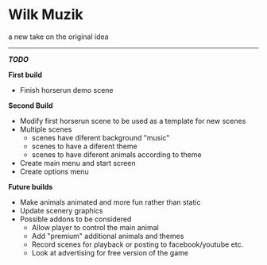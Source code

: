 # Wilk Muzik

a new take on the original idea

-----

***TODO***

**First build**

* Finish horserun demo scene

**Second Build**

* Modify first horserun scene to be used as a template for new scenes 
* Multiple scenes
	* scenes have diferent background "music"
	* scenes to have a diferent theme
	* scenes to have diferent animals according to theme
* Create main menu and start screen
* Create options menu

**Future builds**

* Make animals animated and more fun rather than static
* Update scenery graphics
* Possible addons to be considered	
	* Allow player to control the main animal
	* Add "premium" additional animals and themes
	* Record scenes for playback or posting to facebook/youtube etc.
	* Look at advertising for free version of the game


